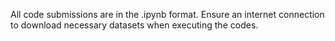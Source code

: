 All code submissions are in the .ipynb format. 
Ensure an internet connection to download necessary datasets when executing the codes.

